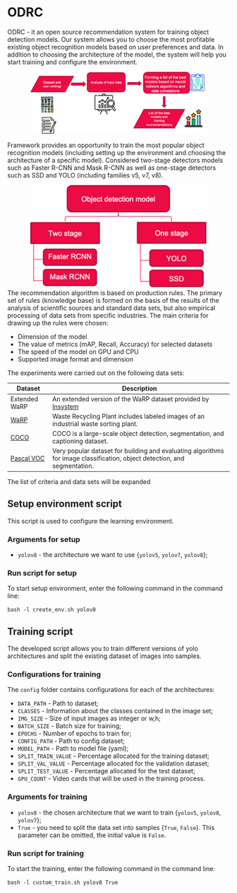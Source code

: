 
# ODRC

ODRC - it an open source recommendation system for training object detection models. Our system allows you to choose the most 
profitable existing object recognition models based on user preferences and data. In addition to choosing the 
architecture of the model, the system will help you start training and configure the environment.


<center><img src="docs/img/alg_scheme.png" width="400"></center>

Framework provides an opportunity to train the most popular object recognition models (including setting up the environment 
and choosing the architecture of a specific model). Considered two-stage detectors models such as Faster R-CNN and Mask R-CNN as 
well as one-stage detectors such as SSD and YOLO (including families v5, v7, v8).

<center><img src="docs/img/model_list.png" width="400"></center>
The recommendation algorithm is based on production rules. The primary set of rules (knowledge base) is formed on 
the basis of the results of the analysis of scientific sources and standard data sets, but also empirical processing 
of data sets from specific industries.
The main criteria for drawing up the rules were chosen:

* Dimension of the model 
* The value of metrics (mAP, Recall, Accuracy) for selected datasets
* The speed of the model on GPU and CPU
* Supported image format and dimension

The experiments were carried out on the following data sets:

| Dataset                                                                | Description                                                                                                               |
|------------------------------------------------------------------------|---------------------------------------------------------------------------------------------------------------------------|
| Extended WaRP                                                          | An extended version of the WaRP dataset provided by [Insystem](https://insystem.io/)                                      |
| [WaRP](https://github.com/AIRI-Institute/WaRP/tree/main)               | Waste Recycling Plant includes labeled images of an industrial waste sorting plant.                                       |
| [COCO](https://cocodataset.org/#home)                                  | COCO is a large-scale object detection, segmentation, and captioning dataset.                                             |
| [Pascal VOC](https://pjreddie.com/projects/pascal-voc-dataset-mirror/) | Very popular dataset for building and evaluating algorithms for image classification, object detection, and segmentation. |

The list of criteria and data sets will be expanded

## Setup environment script
This script is used to configure the learning environment.

### Arguments for setup
- `yolov8` - the architecture we want to use {`yolov5`, `yolov7`, `yolov8`};

### Run script for setup
To start setup environment, enter the following command in the command line: 

```commandline
bash -l create_env.sh yolov8
```

## Training script
The developed script allows you to train different versions of yolo architectures and split the existing dataset of images into samples.


### Configurations for training
The `config` folder contains configurations for each of the architectures:
* `DATA_PATH` - Path to dataset;
* `CLASSES` - Information about the classes contained in the image set;
* `IMG_SIZE` - Size of input images as integer or w,h;
* `BATCH_SIZE` - Batch size for training;
* `EPOCHS` - Number of epochs to train for;
* `CONFIG_PATH` - Path to config dataset;
* `MODEL_PATH` - Path to model file (yaml);
* `SPLIT_TRAIN_VALUE` - Percentage allocated for the training dataset;
* `SPLIT_VAL_VALUE` - Percentage allocated for the validation dataset;
* `SPLIT_TEST_VALUE` - Percentage allocated for the test dataset;
* `GPU_COUNT` - Video cards that will be used in the training process.



### Arguments for training
- `yolov8` - the chosen architecture that we want to train {`yolov5`, `yolov8`, `yolov7`};
- `True` - you need to split the data set into samples {`True`, `False`}. This parameter can be omitted, the initial value is `False`.


### Run script for training
To start the training, enter the following command in the command line: 

```commandline
bash -l custom_train.sh yolov8 True
```

